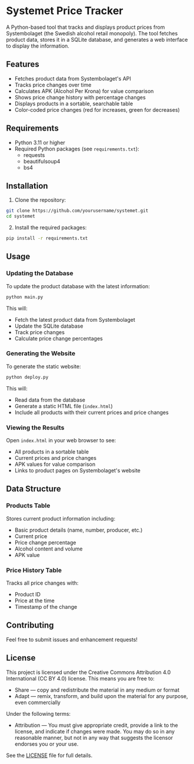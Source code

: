 # Systemet Price Tracker

A Python-based tool that tracks and displays product prices from Systembolaget (the Swedish alcohol retail monopoly). The tool fetches product data, stores it in a SQLite database, and generates a web interface to display the information.

## Features

- Fetches product data from Systembolaget's API
- Tracks price changes over time
- Calculates APK (Alcohol Per Krona) for value comparison
- Shows price change history with percentage changes
- Displays products in a sortable, searchable table
- Color-coded price changes (red for increases, green for decreases)

## Requirements

- Python 3.11 or higher
- Required Python packages (see `requirements.txt`):
  - requests
  - beautifulsoup4
  - bs4

## Installation

1. Clone the repository:
```bash
git clone https://github.com/yourusername/systemet.git
cd systemet
```

2. Install the required packages:
```bash
pip install -r requirements.txt
```

## Usage

### Updating the Database

To update the product database with the latest information:

```bash
python main.py
```

This will:
- Fetch the latest product data from Systembolaget
- Update the SQLite database
- Track price changes
- Calculate price change percentages

### Generating the Website

To generate the static website:

```bash
python deploy.py
```

This will:
- Read data from the database
- Generate a static HTML file (`index.html`)
- Include all products with their current prices and price changes

### Viewing the Results

Open `index.html` in your web browser to see:
- All products in a sortable table
- Current prices and price changes
- APK values for value comparison
- Links to product pages on Systembolaget's website

## Data Structure

### Products Table
Stores current product information including:
- Basic product details (name, number, producer, etc.)
- Current price
- Price change percentage
- Alcohol content and volume
- APK value

### Price History Table
Tracks all price changes with:
- Product ID
- Price at the time
- Timestamp of the change

## Contributing

Feel free to submit issues and enhancement requests!

## License

This project is licensed under the Creative Commons Attribution 4.0 International (CC BY 4.0) license. This means you are free to:

- Share — copy and redistribute the material in any medium or format
- Adapt — remix, transform, and build upon the material for any purpose, even commercially

Under the following terms:
- Attribution — You must give appropriate credit, provide a link to the license, and indicate if changes were made. You may do so in any reasonable manner, but not in any way that suggests the licensor endorses you or your use.

See the [LICENSE](LICENSE) file for full details. 